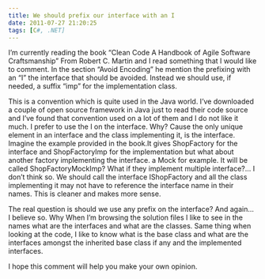 ```yaml
---
title: We should prefix our interface with an I
date: 2011-07-27 21:20:25
tags: [C#, .NET]
---
```


I’m currently reading the book “Clean Code A Handbook of Agile Software Craftsmanship” From Robert C. Martin and I read something that I would like to comment. In the section “Avoid Encoding” he mention the prefixing with an “I” the interface that should be avoided. Instead we should use, if needed, a suffix “imp” for the implementation class.

This is a convention which is quite used in the Java world. I’ve downloaded a couple of open source framework in Java just to read their code source and I’ve found that convention used on a lot of them and I do not like it much. I prefer to use the I on the interface. Why? Cause the only unique element in an interface and the class implementing it, is the interface. Imagine the example provided in the book.It gives ShopFactory for the interface and ShopFactoryImp for the implementation but what about another factory implementing the interface. a Mock for example. It will be called ShopFactoryMockImp? What if they implement multiple interface?… I don’t think so. We should call the interface IShopFactory and all the class implementing it may not have to reference the interface name in their names. This is cleaner and makes more sense.

The real question is should we use any prefix on the interface? And again… I believe so. Why When I’m browsing the solution files I like to see in the names what are the interfaces and what are the classes. Same thing when looking at the code, I like to know what is the base class and what are the interfaces amongst the inherited base class if any and the implemented interfaces.

I hope this comment will help you make your own opinion.